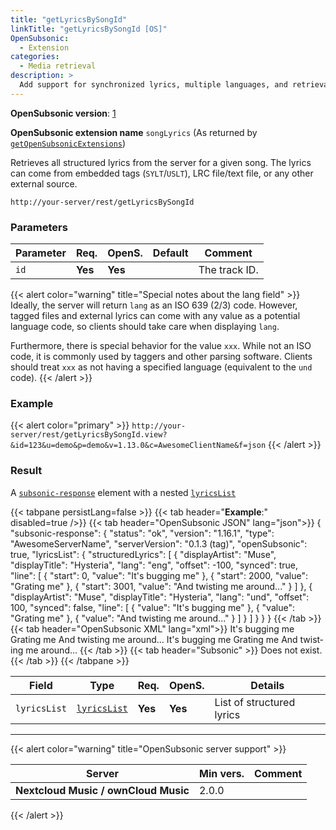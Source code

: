 ```yaml
---
title: "getLyricsBySongId"
linkTitle: "getLyricsBySongId [OS]"
OpenSubsonic:
  - Extension
categories:
  - Media retrieval
description: >
  Add support for synchronized lyrics, multiple languages, and retrieval by song ID
---
```


**OpenSubsonic version**: [1](../../opensubsonic-versions)

**OpenSubsonic extension name** `songLyrics` (As returned by [`getOpenSubsonicExtensions`](../../endpoints/getopensubsonicextensions))

Retrieves all structured lyrics from the server for a given song.
The lyrics can come from embedded tags (`SYLT`/`USLT`), LRC file/text file, or any other external source.

`http://your-server/rest/getLyricsBySongId`

### Parameters

| Parameter | Req.    | OpenS.  | Default | Comment       |
| --------- | ------- | ------- | ------- | ------------- |
| `id`      | **Yes** | **Yes** |         | The track ID. |                                                                                         

{{< alert color="warning" title="Special notes about the lang field" >}}
Ideally, the server will return `lang` as an ISO 639 (2/3) code.
However, tagged files and external lyrics can come with any value as a potential language code, so clients should take care when displaying `lang`.

Furthermore, there is special behavior for the value `xxx`.
While not an ISO code, it is commonly used by taggers and other parsing software.
Clients should treat `xxx` as not having a specified language (equivalent to the `und` code).
{{< /alert >}}

### Example

{{< alert color="primary" >}} `http://your-server/rest/getLyricsBySongId.view?&id=123&u=demo&p=demo&v=1.13.0&c=AwesomeClientName&f=json` {{< /alert >}}

### Result

A [`subsonic-response`](../../responses/subsonic-response) element with a nested [`lyricsList`](../../responses/lyricslist/)

{{< tabpane persistLang=false >}}
{{< tab header="**Example**:" disabled=true />}}
{{< tab header="OpenSubsonic JSON" lang="json">}}
{
  "subsonic-response": {
    "status": "ok",
    "version": "1.16.1",
    "type": "AwesomeServerName",
    "serverVersion": "0.1.3 (tag)",
    "openSubsonic": true,
    "lyricsList": {
      "structuredLyrics": [
        {
          "displayArtist": "Muse",
          "displayTitle": "Hysteria",
          "lang": "eng",
          "offset": -100,
          "synced": true,
          "line": [
            {
              "start": 0,
              "value": "It's bugging me"
            },
            {
              "start": 2000,
              "value": "Grating me"
            },
            {
              "start": 3001,
              "value": "And twisting me around..."
            }
          ]
        },
        {
          "displayArtist": "Muse",
          "displayTitle": "Hysteria",
          "lang": "und",
          "offset": 100,
          "synced": false,
          "line": [
            {
              "value": "It's bugging me"
            },
            {
              "value": "Grating me"
            },
            {
              "value": "And twisting me around..."
            }
          ]
        }
      ]
    }
  }
}
{{< /tab >}}
{{< tab header="OpenSubsonic XML" lang="xml">}}
<subsonic-response status="ok" version="1.16.1" type="AwesomeServerName" serverVersion="0.1.3 (tag)" openSubsonic="true">
  <lyricsList>
    <structuredLyrics displayArtist="Muse" displayTitle="Hysteria" lang="en" offset="-100" synced="true">
      <line start="0">It's bugging me</line>
      <line start="2000">Grating me</line>
      <line start="3001">And twisting me around...</line>
    </structuredLyrics>
    <structuredLyrics displayArtist="Muse" displayTitle="Hysteria" lang="en" offset="100" synced="false">
      <line>It's bugging me</line>
      <line>Grating me</line>
      <line>And twisting me around...</line>
    </structuredLyrics>
</subsonic-response>
{{< /tab >}}
{{< tab header="Subsonic"  >}}
Does not exist.
{{< /tab >}}
{{< /tabpane >}}

| Field        | Type                          | Req.    | OpenS.  | Details                   |
| ------------ | ----------------------------- | ------- | ------- | ------------------------- |
| `lyricsList` | [`lyricsList`](../../responses/lyricslist) | **Yes** | **Yes** | List of structured lyrics |

---

{{< alert color="warning" title="OpenSubsonic server support" >}}

| Server | Min vers. | Comment |
| --- | --- | --- |
| **Nextcloud Music / ownCloud Music** | 2.0.0 |  |
{{< /alert >}}
